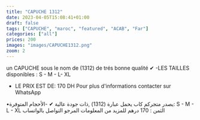 ```yaml
---
title: "CAPUCHE 1312"
date: 2023-04-05T15:08:41+01:00
draft: false
tags: ["CAPUCHE", "maroc", "featured", "ACAB", "Far"]
categories: ["all"]
prices: 200
images: "images/CAPUCHE1312.png"
zoom: 2
---
```


un CAPUCHE sous le nom de (1312) de trés bonne qualité ✔
-LES TAILLES disponibles : S - M - L- XL

- LE PRIX EST DE: 170 DH
  Pour plus d'informations contacter sur WhatsApp

•يصدر متجركم كاب يحمل عبارة (1312) ,ذات جودة عالية ✔
-الأحجام المتوفرة: S - M - L - XL
الثمن : 170 درهم
للمزيد من المعلومات المرجو التواصل بالواتساب
